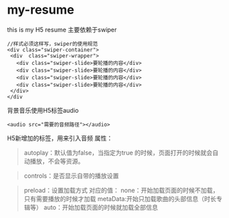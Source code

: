# my-resume
this is my H5 resume
主要依赖于swiper
````
//样式必须这样写，swiper的使用规范
<div class="swiper-container">
 <div  class="swiper-wrapper">
   <div class="swiper-slide>要轮播的内容</div>
   <div class="swiper-slide>要轮播的内容</div>
   <div class="swiper-slide>要轮播的内容</div>
   <div class="swiper-slide>要轮播的内容</div>
 </div>
</div
````
背景音乐使用H5标签audio

````
<audio src="需要的音频路径"></audio>
````
H5新增加的标签，用来引入音频
属性：
> autoplay：默认值为false，当指定为true 的时候，页面打开的时候就会自动播放，不会等资源。

> controls：是否显示自带的播放设置

> preload：设置加载方式
对应的值：
none：开始加载页面的时候不加载，只有需要播放的时候才加载
metaData:开始只加载歌曲的头部信息（时长专辑等）
auto：开始加载页面的时候就加载全部信息

